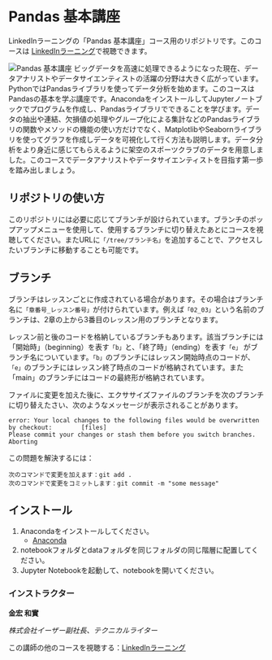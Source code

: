 # Pandas 基本講座
LinkedInラーニングの「Pandas 基本講座」コース用のリポジトリです。このコースは [LinkedInラーニング][lil-course-url]で視聴できます。

![Pandas 基本講座][lil-thumbnail-url] 
ビッグデータを高速に処理できるようになった現在、データアナリストやデータサイエンティストの活躍の分野は大きく広がっています。PythonではPandasライブラリを使ってデータ分析を始めます。このコースはPandasの基本を学ぶ講座です。AnacondaをインストールしてJupyterノートブックでプログラムを作成し、Pandasライブラリでできることを学びます。データの抽出や連結、欠損値の処理やグループ化による集計などのPandasライブラリの関数やメソッドの機能の使い方だけでなく、MatplotlibやSeabornライブラリを使ってグラフを作成しデータを可視化して行く方法も説明します。データ分析をより身近に感じてもらえるように架空のスポーツクラブのデータを用意しました。このコースでデータアナリストやデータサイエンティストを目指す第一歩を踏み出しましょう。

## リポジトリの使い方
このリポジトリには必要に応じてブランチが設けられています。ブランチのポップアップメニューを使用して、使用するブランチに切り替えたあとにコースを視聴してください。またURLに`「/tree/ブランチ名」`を追加することで、アクセスしたいブランチに移動することも可能です。

## ブランチ
ブランチはレッスンごとに作成されている場合があります。その場合はブランチ名に`「章番号_レッスン番号」`が付けられています。例えば`「02_03」`という名前のブランチは、2章の上から3番目のレッスン用のブランチとなります。

レッスン前と後のコードを格納しているブランチもあります。該当ブランチには「開始時」（beginning）を表す`「b」`と、「終了時」（ending）を表す`「e」` がブランチ名についています。`「b」`のブランチにはレッスン開始時点のコードが、`「e」`のブランチにはレッスン終了時点のコードが格納されています。また「main」のブランチにはコードの最終形が格納されています。

ファイルに変更を加えた後に、エクササイズファイルのブランチを次のブランチに切り替えたさい、次のようなメッセージが表示されることがあります。

    error: Your local changes to the following files would be overwritten by checkout:        [files]
    Please commit your changes or stash them before you switch branches.
    Aborting

この問題を解決するには：
	
    次のコマンドで変更を加えます：git add .
	次のコマンドで変更をコミットします：git commit -m "some message"

## インストール
1. Anacondaをインストールしてください。
	- [Anaconda](https://www.anaconda.com/download)
2. notebookフォルダとdataフォルダを同じフォルダの同じ階層に配置してください。
3. Jupyter Notebookを起動して、notebookを開いてください。

### インストラクター

**金宏 和實**

_株式会社イーザー副社長、テクニカルライター_

この講師の他のコースを視聴する：[LinkedInラーニング](https://www.linkedin.com/learning/instructors/21400000)

[lil-course-url]: https://www.linkedin.com/learning/visual-studio-2022-essential-training
[lil-thumbnail-url]: https://media.licdn.com/dms/image/D560DAQGAa1zSEXi2Tw/learning-public-crop_675_1200/0/1691434156196?e=2147483647&v=beta&t=aYWRVBoP5xpkbF9ObzIXCw5JV3zJ0fFajK0MFYx9YYk
